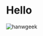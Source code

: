 # Hello

  <img src="https://github-readme-stats.vercel.app/api/top-langs/?username=kian-zh&layout=compact" alt="hanwgeek" />

